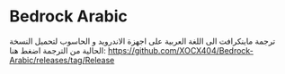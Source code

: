 # Bedrock Arabic
ترجمة ماينكرافت الى اللغة العربية على اجهزة الاندرويد و الحاسوب
لتحميل النسخة الحالية من الترجمة اضغط هنا:
https://github.com/XOCX404/Bedrock-Arabic/releases/tag/Release
